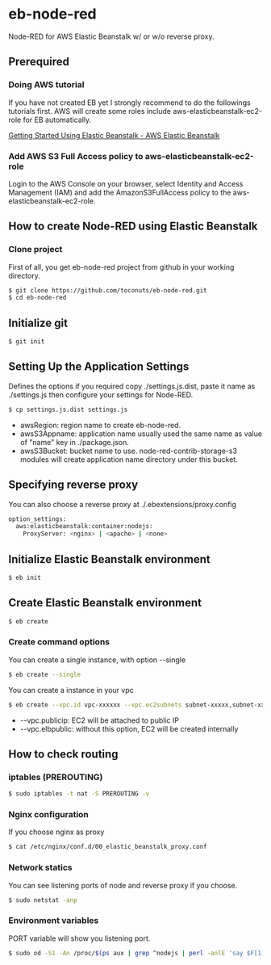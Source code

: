 # eb-node-red
Node-RED for AWS Elastic Beanstalk w/ or w/o reverse proxy.

## Prerequired
### Doing AWS tutorial
If you have not created EB yet I strongly recommend to do the followings tutorials first. AWS will create some roles include aws-elasticbeanstalk-ec2-role for EB automatically.

[Getting Started Using Elastic Beanstalk - AWS Elastic Beanstalk](https://docs.aws.amazon.com/elasticbeanstalk/latest/dg/GettingStarted.html)

### Add AWS S3 Full Access policy to aws-elasticbeanstalk-ec2-role
Login to the AWS Console on your browser, select Identity and Access Management (IAM) and add the AmazonS3FullAccess policy to the aws-elasticbeanstalk-ec2-role.

## How to create Node-RED using Elastic Beanstalk
### Clone project
First of all, you get eb-node-red project from github in your working directory.
```sh
$ git clone https://github.com/toconuts/eb-node-red.git
$ cd eb-node-red
```

## Initialize git
```sh
$ git init
```

## Setting Up the Application Settings
Defines the options if you required
copy ./settings.js.dist, paste it name as ./settings.js then configure your settings for Node-RED.
```sh
$ cp settings.js.dist settings.js
```
+ awsRegion: region name to create eb-node-red.
+ awsS3Appname: application name usually used the same name as value of "name" key in ./package.json.
+ awsS3Bucket: bucket name to use. node-red-contrib-storage-s3 modules will create application name directory under this bucket.

## Specifying reverse proxy
You can also choose a reverse proxy at ./.ebextensions/proxy.config
```sh
option_settings:
  aws:elasticbeanstalk:container:nodejs:
    ProxyServer: <nginx> | <apache> | <none>
```

## Initialize Elastic Beanstalk environment
```sh
$ eb init
```

## Create Elastic Beanstalk environment
```sh
$ eb create
```

### Create command options
You can create a single instance, with option --single
```sh
$ eb create --single
```
You can create a instance in your vpc
```sh
$ eb create --vpc.id vpc-xxxxxx --vpc.ec2subnets subnet-xxxxx,subnet-xxxxx --vpc.publicip --vpc.elbpublic
```
+ --vpc.publicip: EC2 will be attached to public IP
+ --vpc.elbpublic: without this option, EC2 will be created  internally

## How to check routing
### iptables (PREROUTING)
```sh
$ sudo iptables -t nat -S PREROUTING -v
```

### Nginx configuration
If you choose nginx as proxy
```sh
$ cat /etc/nginx/conf.d/00_elastic_beanstalk_proxy.conf
```

### Network statics
You can see listening ports of node and reverse proxy if you choose.
```sh
$ sudo netstat -anp
```

### Environment variables
PORT variable will show you listening port.
```sh
$ sudo od -S1 -An /proc/$(ps aux | grep ^nodejs | perl -anlE 'say $F[1]' | tail -1)/environ
```
